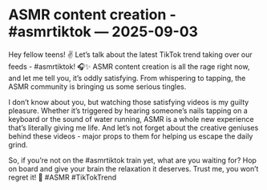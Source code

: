 # ASMR content creation - #asmrtiktok — 2025-09-03

Hey fellow teens! ✌️ Let’s talk about the latest TikTok trend taking over our feeds - #asmrtiktok! 🎧✨ ASMR content creation is all the rage right now, and let me tell you, it’s oddly satisfying. From whispering to tapping, the ASMR community is bringing us some serious tingles.

I don’t know about you, but watching those satisfying videos is my guilty pleasure. Whether it’s triggered by hearing someone’s nails tapping on a keyboard or the sound of water running, ASMR is a whole new experience that’s literally giving me life. And let’s not forget about the creative geniuses behind these videos - major props to them for helping us escape the daily grind.

So, if you’re not on the #asmrtiktok train yet, what are you waiting for? Hop on board and give your brain the relaxation it deserves. Trust me, you won’t regret it! 🌟 #ASMR #TikTokTrend